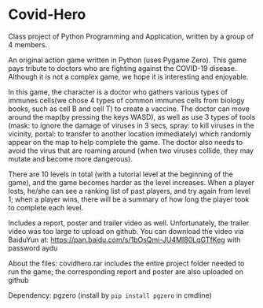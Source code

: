 # Covid-Hero
Class project of Python Programming and Application, written by a group of 4 members.

An original action game written in Python (uses Pygame Zero). This game pays tribute to doctors who are fighting against the COVID-19 disease. Although it is not a complex game, we hope it is interesting and enjoyable.

In this game, the character is a doctor who gathers various types of immunes cells(we chose 4 types of common immunes cells from biology books, such as cell B and cell T) to create a vaccine. The doctor can move around the map(by pressing the keys WASD), as well as use 3 types of tools (mask: to ignore the damage of viruses in 3 secs, spray: to kill viruses in the vicinity, portal: to transfer to another location immediately) which randomly appear on the map to help complete the game. The doctor also needs to avoid the virus that are roaming around (when two viruses collide, they may mutate and become more dangerous).

There are 10 levels in total (with a tutorial level at the beginning of the game), and the game becomes harder as the level increases. When a player losts, he/she can see a ranking list of past players, and try again from level 1; when a player wins, there will be a summary of how long the player took to complete each level.

Includes a report, poster and trailer video as well. Unfortunately, the trailer video was too large to upload on github. You can download the video via BaiduYun at: https://pan.baidu.com/s/1bOsQmi-JU4MI80LqGTfKeg with password aydu

About the files:
covidhero.rar includes the entire project folder needed to run the game;
the corresponding report and poster are also uploaded on github


Dependency:
pgzero  (install by `pip install pgzero` in cmdline)
